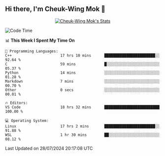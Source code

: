 ## Hi there, I'm Cheuk-Wing Mok 👋

<!--
**mozro0327/mozro0327** is a ✨ _special_ ✨ repository because its `README.md` (this file) appears on your GitHub profile.

Here are some ideas to get you started:

- 🔭 I’m currently working on ...
- 🌱 I’m currently learning ...
- 👯 I’m looking to collaborate on ...
- 🤔 I’m looking for help with ...
- 💬 Ask me about ...
- 📫 How to reach me: ...
- 😄 Pronouns: ...
- ⚡ Fun fact: ...
-->

<p align="center">
  <a href="https://github.com/mozro0327" class="rich-diff-level-one">
    <img src="https://github-readme-stats.vercel.app/api?username=mozro0327&title_color=333&text_color=777" alt="Cheuk-Wing Mok's Stats" >
    <!-- &hide=issues
    <img src="https://github-readme-stats.vercel.app/api?username=mozro0327&hide=issues&title_color=333&text_color=777" alt="Cheuk-Wing Mok's Stats" >
    -->
  </a>
</p>

<!--START_SECTION:waka-->
![Code Time](http://img.shields.io/badge/Code%20Time-2%2C840%20hrs%2032%20mins-blue)

📊 **This Week I Spent My Time On** 

```text
💬 Programming Languages: 
C++                      17 hrs 10 mins      ███████████████████████░░   92.64 % 
C                        59 mins             █░░░░░░░░░░░░░░░░░░░░░░░░   05.37 % 
Python                   14 mins             ░░░░░░░░░░░░░░░░░░░░░░░░░   01.28 % 
Markdown                 7 mins              ░░░░░░░░░░░░░░░░░░░░░░░░░   00.70 % 
Other                    0 secs              ░░░░░░░░░░░░░░░░░░░░░░░░░   00.01 % 

🔥 Editors: 
VS Code                  18 hrs 32 mins      █████████████████████████   100.00 % 

💻 Operating System: 
Linux                    17 hrs 2 mins       ███████████████████████░░   91.88 % 
WSL                      1 hr 30 mins        ██░░░░░░░░░░░░░░░░░░░░░░░   08.12 % 
```


 Last Updated on 28/07/2024 20:17:08 UTC
<!--END_SECTION:waka-->
